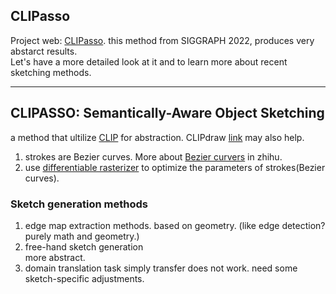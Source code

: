 CLIPasso
--- 
Project web: [CLIPasso](https://clipasso.github.io/clipasso/). 
this method from SIGGRAPH 2022,  produces very abstarct results.   
Let's have a more detailed look at it and to learn more about recent sketching methods.  

----------

## CLIPASSO: Semantically-Aware Object Sketching 
a method that ultilize [CLIP](https://openai.com/blog/clip/) for abstraction. 
CLIPdraw [link]() may also help.  


1. strokes are Bezier curves. More about [Bezier curvers](https://zhuanlan.zhihu.com/p/464686081) in zhihu.   
2. use [differentiable rasterizer](https://people.csail.mit.edu/tzumao/diffvg/) to optimize the parameters of strokes(Bezier curves).  



### Sketch generation methods  

1. edge map extraction methods. 
    based on geometry. (like edge detection? purely math and geometry.) 
2. free-hand sketch generation  
    more abstract. 
3. domain translation task
    simply transfer does not work. need some sketch-specific adjustments.
